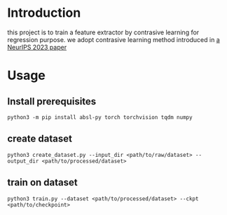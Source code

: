 # Introduction

this project is to train a feature extractor by contrasive learning for regression purpose. we adopt contrasive learning method introduced in [a NeurIPS 2023 paper](https://arxiv.org/abs/2210.01189)

# Usage

## Install prerequisites

```shell
python3 -m pip install absl-py torch torchvision tqdm numpy
```

## create dataset

```shell
python3 create_dataset.py --input_dir <path/to/raw/dataset> --output_dir <path/to/processed/dataset>
```

## train on dataset

```shell
python3 train.py --dataset <path/to/processed/dataset> --ckpt <path/to/checkpoint>
```

